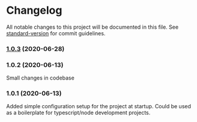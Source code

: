 # Changelog

All notable changes to this project will be documented in this file. See [standard-version](https://github.com/conventional-changelog/standard-version) for commit guidelines.

### [1.0.3](https://github.com/tanettrimas/osbx-notifier/compare/v1.0.2...v1.0.3) (2020-06-28)

### 1.0.2 (2020-06-13)

Small changes in codebase

### 1.0.1 (2020-06-13)

Added simple configuration setup for the project at startup. Could be used as a boilerplate for typescript/node development projects.
